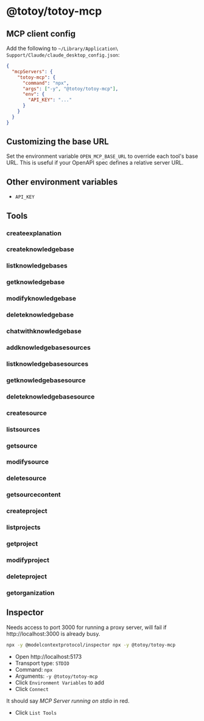 # @totoy/totoy-mcp

## MCP client config

Add the following to `~/Library/Application\ Support/Claude/claude_desktop_config.json`:

```json
{
  "mcpServers": {
    "totoy-mcp": {
      "command": "npx",
      "args": ["-y", "@totoy/totoy-mcp"],
      "env": {
        "API_KEY": "..."
      }
    }
  }
}
```

## Customizing the base URL

Set the environment variable `OPEN_MCP_BASE_URL` to override each tool's base URL. This is useful if your OpenAPI spec defines a relative server URL.

## Other environment variables

- `API_KEY`

## Tools

### createexplanation

### createknowledgebase

### listknowledgebases

### getknowledgebase

### modifyknowledgebase

### deleteknowledgebase

### chatwithknowledgebase

### addknowledgebasesources

### listknowledgebasesources

### getknowledgebasesource

### deleteknowledgebasesource

### createsource

### listsources

### getsource

### modifysource

### deletesource

### getsourcecontent

### createproject

### listprojects

### getproject

### modifyproject

### deleteproject

### getorganization

## Inspector

Needs access to port 3000 for running a proxy server, will fail if http://localhost:3000 is already busy.

```bash
npx -y @modelcontextprotocol/inspector npx -y @totoy/totoy-mcp
```

- Open http://localhost:5173
- Transport type: `STDIO`
- Command: `npx`
- Arguments: `-y @totoy/totoy-mcp`
- Click `Environment Variables` to add
- Click `Connect`

It should say _MCP Server running on stdio_ in red.

- Click `List Tools`
